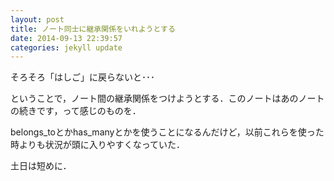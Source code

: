 ```yaml
---
layout: post
title: ノート同士に継承関係をいれようとする
date: 2014-09-13 22:39:57
categories: jekyll update
---
```

そろそろ「はしご」に戻らないと･･･

ということで，ノート間の継承関係をつけようとする．このノートはあのノートの続きです，って感じのものを．

belongs_toとかhas_manyとかを使うことになるんだけど，以前これらを使った時よりも状況が頭に入りやすくなっていた．

土日は短めに．
